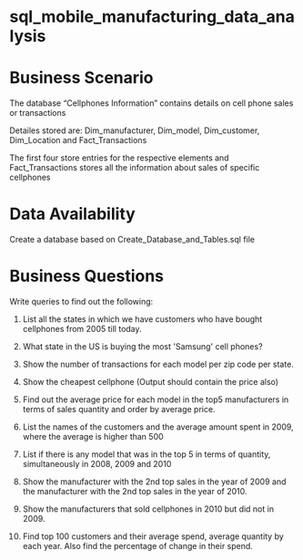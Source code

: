 # sql_mobile_manufacturing_data_analysis

# Business Scenario

The database “Cellphones Information” contains details on cell phone sales or transactions

Detailes stored are: Dim_manufacturer, Dim_model, Dim_customer, Dim_Location and Fact_Transactions

The first four store entries for the respective elements and Fact_Transactions stores all the information about sales of specific cellphones

# Data Availability
Create a database based on Create_Database_and_Tables.sql file

# Business Questions
Write queries to find out the following:

1. List all the states in which we have customers who have bought cellphones from 2005 till today.

2. What state in the US is buying the most 'Samsung' cell phones?

3. Show the number of transactions for each model per zip code per state.

4. Show the cheapest cellphone (Output should contain the price also)

5. Find out the average price for each model in the top5 manufacturers in terms of sales quantity and order by average price.

6. List the names of the customers and the average amount spent in 2009, where the average is higher than 500

7. List if there is any model that was in the top 5 in terms of quantity, simultaneously in 2008, 2009 and 2010

8. Show the manufacturer with the 2nd top sales in the year of 2009 and the manufacturer with the 2nd top sales in the year of 2010.

9. Show the manufacturers that sold cellphones in 2010 but did not in 2009.

10. Find top 100 customers and their average spend, average quantity by each year. Also find the percentage of change in their spend.


